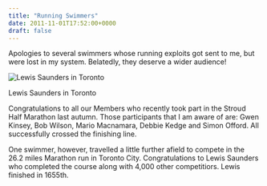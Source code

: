 ```yaml
---
title: "Running Swimmers"
date: 2011-11-01T17:52:00+0000
draft: false
---
```

Apologies to several swimmers whose running exploits got sent to me, but were lost in my system. Belatedly, they deserve a wider audience!



![Lewis Saunders in Toronto](/images/2015/01/lewistoronto2011.jpg)

 Lewis Saunders in Toronto

Congratulations to all our Members who recently took part in the Stroud Half Marathon last autumn. Those participants that I am aware of are: Gwen Kinsey, Bob Wilson, Mario Macnamara, Debbie Kedge and Simon Offord. All successfully crossed the finishing line.

One swimmer, however, travelled a little further afield to compete in the 26.2 miles Marathon run in Toronto City. Congratulations to Lewis Saunders who completed the course along with 4,000 other competitiors. Lewis finished in 1655th.

